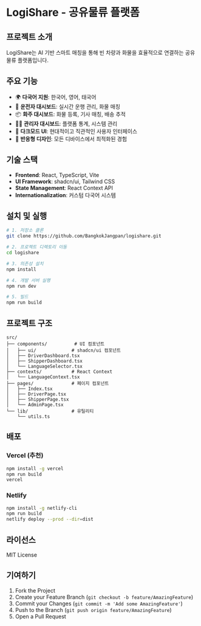 # LogiShare - 공유물류 플랫폼

## 프로젝트 소개

LogiShare는 AI 기반 스마트 매칭을 통해 빈 차량과 화물을 효율적으로 연결하는 공유물류 플랫폼입니다.

## 주요 기능

- 🌍 **다국어 지원**: 한국어, 영어, 태국어
- 🚛 **운전자 대시보드**: 실시간 운행 관리, 화물 매칭
- 📦 **화주 대시보드**: 화물 등록, 기사 매칭, 배송 추적
- 👨‍💼 **관리자 대시보드**: 플랫폼 통계, 시스템 관리
- 🎨 **다크모드 UI**: 현대적이고 직관적인 사용자 인터페이스
- 📱 **반응형 디자인**: 모든 디바이스에서 최적화된 경험

## 기술 스택

- **Frontend**: React, TypeScript, Vite
- **UI Framework**: shadcn/ui, Tailwind CSS
- **State Management**: React Context API
- **Internationalization**: 커스텀 다국어 시스템

## 설치 및 실행

```bash
# 1. 저장소 클론
git clone https://github.com/BangkokJangpan/logishare.git

# 2. 프로젝트 디렉토리 이동
cd logishare

# 3. 의존성 설치
npm install

# 4. 개발 서버 실행
npm run dev

# 5. 빌드
npm run build
```

## 프로젝트 구조

```
src/
├── components/          # UI 컴포넌트
│   ├── ui/             # shadcn/ui 컴포넌트
│   ├── DriverDashboard.tsx
│   ├── ShipperDashboard.tsx
│   └── LanguageSelector.tsx
├── contexts/           # React Context
│   └── LanguageContext.tsx
├── pages/              # 페이지 컴포넌트
│   ├── Index.tsx
│   ├── DriverPage.tsx
│   ├── ShipperPage.tsx
│   └── AdminPage.tsx
└── lib/                # 유틸리티
    └── utils.ts
```

## 배포

### Vercel (추천)
```bash
npm install -g vercel
npm run build
vercel
```

### Netlify
```bash
npm install -g netlify-cli
npm run build
netlify deploy --prod --dir=dist
```

## 라이선스

MIT License

## 기여하기

1. Fork the Project
2. Create your Feature Branch (`git checkout -b feature/AmazingFeature`)
3. Commit your Changes (`git commit -m 'Add some AmazingFeature'`)
4. Push to the Branch (`git push origin feature/AmazingFeature`)
5. Open a Pull Request
